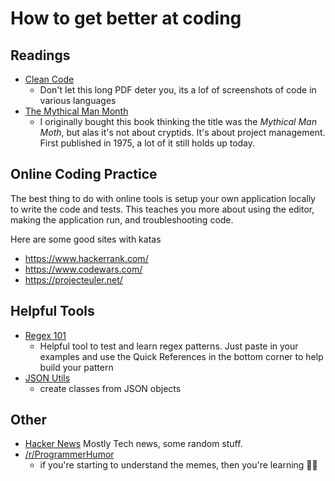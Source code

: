 # How to get better at coding


## Readings
* [Clean Code](https://www.investigatii.md/uploads/resurse/Clean_Code.pdf)
  * Don't let this long PDF deter you, its a lof of screenshots of code in various languages
* [The Mythical Man Month](https://www.amazon.com/Mythical-Man-Month-Software-Engineering-Anniversary/dp/0201835959/ref=sr_1_1?crid=2CNBA8Y6QDGYH&keywords=mythical+man+month&qid=1580766200&sprefix=mythical+%2Caps%2C193&sr=8-1)
    * I originally bought this book thinking the title was the *Mythical Man Moth*, but alas it's not about cryptids. It's about project management. First published in 1975, a lot of it still holds up today. 


## Online Coding Practice
The best thing to do with online tools is setup your own application locally to write the code and tests. This teaches you more about using the editor, making the application run, and troubleshooting code. 

Here are some good sites with katas
* https://www.hackerrank.com/
* https://www.codewars.com/
* https://projecteuler.net/

## Helpful Tools
* [Regex 101](https://regex101.com/) 
  * Helpful tool to test and learn regex patterns. Just paste in your examples and use the Quick References in the bottom corner to help build your pattern
* [JSON Utils](https://www.jsonutils.com/) 
  * create classes from JSON objects

## Other
* [Hacker News](https://news.ycombinator.com/news) Mostly Tech news, some random stuff. 
* [/r/ProgrammerHumor](https://old.reddit.com/r/ProgrammerHumor/)
    * if you're starting to understand the memes, then you're learning 🧙‍♂️